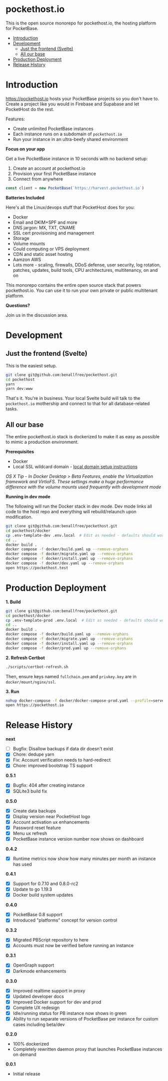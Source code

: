 <h1>pockethost.io</h1>

This is the open source monorepo for pockethost.io, the hosting platform for PocketBase.

<!-- @import "[TOC]" {cmd="toc" depthFrom=1 depthTo=6 orderedList=false} -->

<!-- code_chunk_output -->

- [Introduction](#introduction)
- [Development](#development)
  - [Just the frontend (Svelte)](#just-the-frontend-svelte)
  - [All our base](#all-our-base)
- [Production Deployment](#production-deployment)
- [Release History](#release-history)

<!-- /code_chunk_output -->

# Introduction

https://pockethost.io hosts your PocketBase projects so you don't have to. Create a project like you would in Firebase and Supabase and let PocketHost do the rest.

Features:

- Create unlimited PocketBase instances
- Each instance runs on a subdomain of `pockethost.io`
- Run your instance in an ultra-beefy shared environment

**Focus on your app**

Get a live PocketBase instance in 10 seconds with no backend setup:

1. Create an account at pockethost.io
2. Provision your first PocketBase instance
3. Connect from anywhere

```ts
const client = new PocketBase(`https://harvest.pockethost.io`)
```

**Batteries Included**

Here's all the Linux/devops stuff that PocketHost does for you:

- Docker
- Email and DKIM+SPF and more
- DNS jargon: MX, TXT, CNAME
- SSL cert provisioning and management
- Storage
- Volume mounts
- Could computing or VPS deployment
- CDN and static asset hosting
- Aamzon AWS
- Lots more - scaling, firewalls, DDoS defense, user security, log rotation, patches, updates, build tools, CPU architectures, multitenancy, on and on

This monorepo contains the entire open source stack that powers pockethost.io. You can use it to run your own private or public multitenant platform.

**Questions?**

Join us in the discussion area.

# Development

## Just the frontend (Svelte)

This is the easiest setup.

```bash
git clone git@github.com:benallfree/pockethost.git
cd pockethost
yarn
yarn dev:www
```

That's it. You're in business. Your local Svelte build will talk to the `pockethost.io` mothership and connect to that for all database-related tasks.

## All our base

The entire pockethost.io stack is dockerized to make it as easy as possible to mimic a production environment.

**Prerequisites**

- Docker
- Local SSL wildcard domain - [local domain setup instructions](./docs/local-domain-setup.md)

_OS X Tip - In Docker Desktop > Beta Features, enable the Virtualization framework and VirtioFS. These settings make a huge performance difference with the volume mounts used frequently with development mode_

**Running in dev mode**

The following will run the Docker stack in dev mode. Dev mode links all code to the host repo and everything will rebuild/relaunch upon modification.

```bash
git clone git@github.com:benallfree/pockethost.git
cd pockethost/docker
cp .env-template-dev .env.local  # Edit as needed - defaults should work
cd ..
docker build .
docker compose -f docker/build.yaml up --remove-orphans
docker compose -f docker/migrate.yaml up --remove-orphans
docker compose -f docker/install.yaml up --remove-orphans
docker compose -f docker/dev.yaml up --remove-orphans
open https://pockethost.test
```

# Production Deployment

**1. Build**

```bash
git clone git@github.com:benallfree/pockethost.git
cd pockethost/docker
cp .env-template-prod .env.local  # Edit as needed - defaults should work
cd ..
docker build .
docker compose -f docker/build.yaml up --remove-orphans
docker compose -f docker/migrate.yaml up --remove-orphans
docker compose -f docker/install.yaml up --remove-orphans
docker compose -f docker/prod.yaml up --remove-orphans
```

**2. Refresh Certbot**

```bash
./scripts/certbot-refresh.sh
```

Then, ensure keys named `fullchain.pem` and `privkey.key` are in `docker/mount/nginx/ssl`.

**3. Run**

```bash
nohup docker-compose -f docker/docker-compose-prod.yaml --profile=serve up --remove-orphans &
open https://pockethost.io
```

# Release History

**next**

- [ ] Bugfix: Disallow backups if data dir doesn't exist
- [x] Chore: dedupe yarn
- [x] Fix: Account verification needs to hard-redirect
- [x] Chore: improved bootstrap TS support

**0.5.1**

- [x] Bugfix: 404 after creating instance
- [x] SQLite3 build fix

**0.5.0**

- [x] Create data backups
- [x] Display version near PocketHost logo
- [x] Account activation ux enhancements
- [x] Password reset feature
- [x] Menu ux refresh
- [x] PocketBase instance version number now shows on dashboard

**0.4.2**

- [x] Runtime metrics now show how many minutes per month an instance has used

**0.4.1**

- [x] Support for 0.7.10 and 0.8.0-rc2
- [x] Update to go 1.19.3
- [x] Docker build system updates

**0.4.0**

- [x] PocketBase 0.8 support
- [x] Introduced "platforms" concept for version control

**0.3.2**

- [x] Migrated PBScript repository to here
- [x] Accounts must now be verified before running an instance

**0.3.1**

- [x] OpenGraph support
- [x] Darkmode enhancements

**0.3.0**

- [x] Improved realtime support in proxy
- [x] Updated developer docs
- [x] Improved Docker support for dev and prod
- [x] Complete UX redesign
- [x] Idle/running status for PB instance now shows in green
- [x] Ability to run separate versions of PocketBase per instance for custom cases including beta/dev

**0.2.0**

- 100% dockerized
- Completely rewritten daemon proxy that launches PocketBase instances on demand

**0.0.1**

- Initial release
